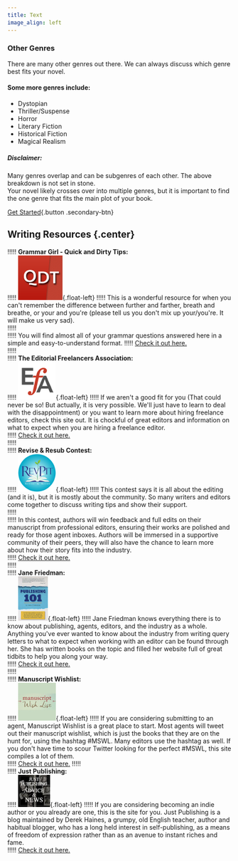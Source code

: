 ```yaml
---
title: Text
image_align: left
---
```


### Other Genres
There are many other genres out there. We can always discuss which genre best fits your novel.
#### Some more genres include:
* Dystopian
* Thriller/Suspense
* Horror
* Literary Fiction
* Historical Fiction
* Magical Realism

##### Disclaimer: 
Many genres overlap and can be subgenres of each other. The above breakdown is not set in stone. </br>Your novel likely crosses over into multiple genres, but it is important to find the one genre that fits the main plot of your book. 

[Get Started](/services){.button .secondary-btn}

## Writing Resources {.center}

!!!!! **Grammar Girl - Quick and Dirty Tips:**   
!!!!! ![Quick and Dirty Tips](../GrammarGirl.png){.float-left}
!!!!! This is a wonderful resource for when you can't remember the difference between further and farther, breath and breathe, or your and you're (please tell us you don't mix up your/you're. It will make us very sad).   
!!!!!    
!!!!! You will find almost all of your grammar questions answered here in a simple and easy-to-understand format. 
!!!!! [Check it out here.](http://www.quickanddirtytips.com/grammar-girl?target=_blank)   
!!!!!    
!!!!! **The Editorial Freelancers Association:**   
!!!!! ![Editorial Freelancers Association](../EFA_logo_85.png){.float-left}
!!!!! If we aren't a good fit for you (That could never be so! But actually, it is very possible. We'll just have to learn to deal with the disappointment) or you want to learn more about hiring freelance editors, check this site out. It is chockful of great editors and information on what to expect when you are hiring a freelance editor.   
!!!!! [Check it out here.](http://www.the-efa.org/?target=_blank)    
!!!!!    
!!!!! **Revise & Resub Contest:**   
!!!!! ![Revise & Resub](../RevPit_Logo_small.png){.float-left}
!!!!! This contest says it is all about the editing (and it is), but it is mostly about the community. So many writers and editors come together to discuss writing tips and show their support.   
!!!!!    
!!!!! In this contest, authors will win feedback and full edits on their manuscript from professional editors, ensuring their works are polished and ready for those agent inboxes. Authors will be immersed in a supportive community of their peers, they will also have the chance to learn more about how their story fits into the industry.   
!!!!! [Check it out here.](http://reviseresub.com/?target=_blanl)   
!!!!!   
!!!!! **Jane Friedman:**   
!!!!! ![Publishing 101](../Pub101-cover.jpg){.float-left}
!!!!! Jane Friedman knows everything there is to know about publishing, agents, editors, and the industry as a whole. Anything you've ever wanted to know about the industry from writing query letters to what to expect when working with an editor can be found through her. She has written books on the topic and filled her website full of great tidbits to help you along your way.   
!!!!! [Check it out here.](https://janefriedman.com/?target=_blank)   
!!!!!    
!!!!! **Manuscript Wishlist:**   
!!!!! ![Manuscript Wishlist](../MSWL_website.jpg){.float-left}
!!!!! If you are considering submitting to an agent, Manuscript Wishlist is a great place to start. Most agents will tweet out their manuscript wishlist, which is just the books that they are on the hunt for, using the hashtag #MSWL. Many editors use the hashtag as well. If you don't have time to scour Twitter looking for the perfect #MSWL, this site compiles a lot of them.   
!!!!! [Check it out here.](http://www.manuscriptwishlist.com/?target=_blank)
!!!!!   
!!!!! **Just Publishing:**   
!!!!! ![Just Publishing](../JustPublishing.jpg){.float-left}
!!!!! If you are considering becoming an indie author or you already are one, this is the site for you. Just Publishing is a blog maintained by Derek Haines, a grumpy, old English teacher, author and habitual blogger, who has a long held interest in self-publishing, as a means of freedom of expression rather than as an avenue to instant riches and fame.   
!!!!! [Check it out here.](http://www.derekhaines.ch/justpublishing/?target=_blank)   
  
